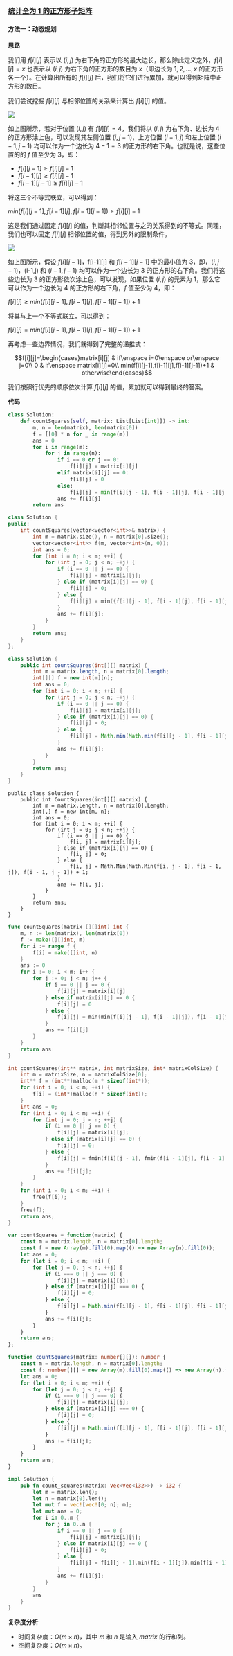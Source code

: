 ### [统计全为 1 的正方形子矩阵](https://leetcode.cn/problems/count-square-submatrices-with-all-ones/solutions/101706/tong-ji-quan-wei-1-de-zheng-fang-xing-zi-ju-zhen-2/)

#### 方法一：动态规划

**思路**

我们用 $f[i][j]$ 表示以 $(i,j)$ 为右下角的正方形的最大边长，那么除此定义之外，$f[i][j]=x$ 也表示以 $(i,j)$ 为右下角的正方形的数目为 $x$（即边长为 $1,2,\dots ,x$ 的正方形各一个）。在计算出所有的 $f[i][j]$ 后，我们将它们进行累加，就可以得到矩阵中正方形的数目。

我们尝试挖掘 $f[i][j]$ 与相邻位置的关系来计算出 $f[i][j]$ 的值。

![](./assets/img/Solution1277_off_01.png)

如上图所示，若对于位置 $(i,j)$ 有 $f[i][j]=4$，我们将以 $(i,j)$ 为右下角、边长为 $4$ 的正方形涂上色，可以发现其左侧位置 $(i,j-1)$，上方位置 $(i-1,j)$ 和左上位置 $(i-1,j-1)$ 均可以作为一个边长为 $4-1=3$ 的正方形的右下角。也就是说，这些位置的的 $f$ 值至少为 $3$，即：

- $f[i][j-1]\ge f[i][j]-1$
- $f[i-1][j]\ge f[i][j]-1$
- $f[i-1][j-1]\ge f[i][j]-1$

将这三个不等式联立，可以得到：

$min(f[i][j-1],f[i-1][j],f[i-1][j-1])\ge f[i][j]-1$

这是我们通过固定 $f[i][j]$ 的值，判断其相邻位置与之的关系得到的不等式。同理，我们也可以固定 $f[i][j]$ 相邻位置的值，得到另外的限制条件。

![](./assets/img/Solution1277_off_02.png)

如上图所示，假设 $f[i][j-1]$，f[i-1][j] 和 $f[i-1][j-1]$ 中的最小值为 $3$，即，$(i,j-1)$，(i-1,j) 和 $(i-1,j-1)$ 均可以作为一个边长为 $3$ 的正方形的右下角。我们将这些边长为 $3$ 的正方形依次涂上色，可以发现，如果位置 $(i,j)$ 的元素为 $1$，那么它可以作为一个边长为 $4$ 的正方形的右下角，$f$ 值至少为 $4$，即：

$f[i][j]\ge min(f[i][j-1],f[i-1][j],f[i-1][j-1])+1$

将其与上一个不等式联立，可以得到：

$f[i][j]=min(f[i][j-1],f[i-1][j],f[i-1][j-1])+1$

再考虑一些边界情况，我们就得到了完整的递推式：

$$f[i][j]=\begin{cases}matrix[i][j] & if\enspace i=0\enspace or\enspace j=0\\ 0 & if\enspace matrix[i][j]=0\\ min(f[i][j-1],f[i-1][j],f[i-1][j-1])+1 & otherwise\end{cases}$$

我们按照行优先的顺序依次计算 $f[i][j]$ 的值，累加就可以得到最终的答案。

**代码**

```Python
class Solution:
    def countSquares(self, matrix: List[List[int]]) -> int:
        m, n = len(matrix), len(matrix[0])
        f = [[0] * n for _ in range(m)]
        ans = 0
        for i in range(m):
            for j in range(n):
                if i == 0 or j == 0:
                    f[i][j] = matrix[i][j]
                elif matrix[i][j] == 0:
                    f[i][j] = 0
                else:
                    f[i][j] = min(f[i][j - 1], f[i - 1][j], f[i - 1][j - 1]) + 1
                ans += f[i][j]
        return ans
```

```C++
class Solution {
public:
    int countSquares(vector<vector<int>>& matrix) {
        int m = matrix.size(), n = matrix[0].size();
        vector<vector<int>> f(m, vector<int>(n, 0));
        int ans = 0;
        for (int i = 0; i < m; ++i) {
            for (int j = 0; j < n; ++j) {
                if (i == 0 || j == 0) {
                    f[i][j] = matrix[i][j];
                } else if (matrix[i][j] == 0) {
                    f[i][j] = 0;
                } else {
                    f[i][j] = min({f[i][j - 1], f[i - 1][j], f[i - 1][j - 1]}) + 1;
                }
                ans += f[i][j];
            }
        }
        return ans;
    }
};
```

```Java
class Solution {
    public int countSquares(int[][] matrix) {
        int m = matrix.length, n = matrix[0].length;
        int[][] f = new int[m][n];
        int ans = 0;
        for (int i = 0; i < m; ++i) {
            for (int j = 0; j < n; ++j) {
                if (i == 0 || j == 0) {
                    f[i][j] = matrix[i][j];
                } else if (matrix[i][j] == 0) {
                    f[i][j] = 0;
                } else {
                    f[i][j] = Math.min(Math.min(f[i][j - 1], f[i - 1][j]), f[i - 1][j - 1]) + 1;
                }
                ans += f[i][j];
            }
        }
        return ans;
    }
}
```

```CSharp
public class Solution {
    public int CountSquares(int[][] matrix) {
        int m = matrix.Length, n = matrix[0].Length;
        int[,] f = new int[m, n];
        int ans = 0;
        for (int i = 0; i < m; ++i) {
            for (int j = 0; j < n; ++j) {
                if (i == 0 || j == 0) {
                    f[i, j] = matrix[i][j];
                } else if (matrix[i][j] == 0) {
                    f[i, j] = 0;
                } else {
                    f[i, j] = Math.Min(Math.Min(f[i, j - 1], f[i - 1, j]), f[i - 1, j - 1]) + 1;
                }
                ans += f[i, j];
            }
        }
        return ans;
    }
}
```

```Go
func countSquares(matrix [][]int) int {
    m, n := len(matrix), len(matrix[0])
    f := make([][]int, m)
    for i := range f {
        f[i] = make([]int, n)
    }
    ans := 0
    for i := 0; i < m; i++ {
        for j := 0; j < n; j++ {
            if i == 0 || j == 0 {
                f[i][j] = matrix[i][j]
            } else if matrix[i][j] == 0 {
                f[i][j] = 0
            } else {
                f[i][j] = min(min(f[i][j - 1], f[i - 1][j]), f[i - 1][j - 1]) + 1
            }
            ans += f[i][j]
        }
    }
    return ans
}
```

```C
int countSquares(int** matrix, int matrixSize, int* matrixColSize) {
    int m = matrixSize, n = matrixColSize[0];
    int** f = (int**)malloc(m * sizeof(int*));
    for (int i = 0; i < m; ++i) {
        f[i] = (int*)malloc(n * sizeof(int));
    }
    int ans = 0;
    for (int i = 0; i < m; ++i) {
        for (int j = 0; j < n; ++j) {
            if (i == 0 || j == 0) {
                f[i][j] = matrix[i][j];
            } else if (matrix[i][j] == 0) {
                f[i][j] = 0;
            } else {
                f[i][j] = fmin(f[i][j - 1], fmin(f[i - 1][j], f[i - 1][j - 1])) + 1;
            }
            ans += f[i][j];
        }
    }
    for (int i = 0; i < m; ++i) {
        free(f[i]);
    }
    free(f);
    return ans;
}
```

```JavaScript
var countSquares = function(matrix) {
    const m = matrix.length, n = matrix[0].length;
    const f = new Array(m).fill(0).map(() => new Array(n).fill(0));
    let ans = 0;
    for (let i = 0; i < m; ++i) {
        for (let j = 0; j < n; ++j) {
            if (i === 0 || j === 0) {
                f[i][j] = matrix[i][j];
            } else if (matrix[i][j] === 0) {
                f[i][j] = 0;
            } else {
                f[i][j] = Math.min(f[i][j - 1], f[i - 1][j], f[i - 1][j - 1]) + 1;
            }
            ans += f[i][j];
        }
    }
    return ans;
};
```

```TypeScript
function countSquares(matrix: number[][]): number {
    const m = matrix.length, n = matrix[0].length;
    const f: number[][] = new Array(m).fill(0).map(() => new Array(n).fill(0));
    let ans = 0;
    for (let i = 0; i < m; ++i) {
        for (let j = 0; j < n; ++j) {
            if (i === 0 || j === 0) {
                f[i][j] = matrix[i][j];
            } else if (matrix[i][j] === 0) {
                f[i][j] = 0;
            } else {
                f[i][j] = Math.min(f[i][j - 1], f[i - 1][j], f[i - 1][j - 1]) + 1;
            }
            ans += f[i][j];
        }
    }
    return ans;
}
```

```Rust
impl Solution {
    pub fn count_squares(matrix: Vec<Vec<i32>>) -> i32 {
        let m = matrix.len();
        let n = matrix[0].len();
        let mut f = vec![vec![0; n]; m];
        let mut ans = 0;
        for i in 0..m {
            for j in 0..n {
                if i == 0 || j == 0 {
                    f[i][j] = matrix[i][j];
                } else if matrix[i][j] == 0 {
                    f[i][j] = 0;
                } else {
                    f[i][j] = f[i][j - 1].min(f[i - 1][j]).min(f[i - 1][j - 1]) + 1;
                }
                ans += f[i][j];
            }
        }
        ans
    }
}
```

**复杂度分析**

- 时间复杂度：$O(m\times n)$，其中 $m$ 和 $n$ 是输入 $matrix$ 的行和列。
- 空间复杂度：$O(m\times n)$。

